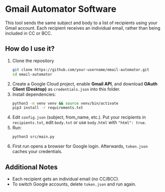 # Gmail Automator Software

This tool sends the same subject and body to a list of recipients using your Gmail account.
Each recipient receives an individual email, rather than being included in CC or BCC.

## How do I use it?
1. Clone the repository
   ```bash
   git clone https://github.com/your-username/email-automator.git
   cd email-automator
   ```
2. Create a Google Cloud project, enable **Gmail API**, and download **OAuth Client (Desktop)** as `credentials.json` into this folder.
3. Install dependencies:
   ```bash
   python3 -m venv venv && source venv/bin/activate
   pip3 install -r requirements.txt
   ```
4. Edit `config.json` (subject, from_name, etc.). Put your recipients in `recipients.txt`, edit `body.txt` or use `body.html` with `"html": true`.
5. Run:
   ```bash
   python3 src/main.py
   ```
6. First run opens a browser for Google login. Afterwards, `token.json` caches your credentials.

## Additional Notes
- Each recipient gets an individual email (no CC/BCC).
- To switch Google accounts, delete `token.json` and run again.
